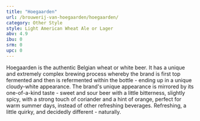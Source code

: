 ```yaml
---
title: "Hoegaarden"
url: /brouwerij-van-hoegaarden/hoegaarden/
category: Other Style
style: Light American Wheat Ale or Lager
abv: 4.9
ibu: 0
srm: 0
upc: 0
---
```

Hoegaarden is the authentic Belgian wheat or white beer. It has a unique and extremely complex brewing process whereby the brand is first top fermented and then is refermented within the bottle - ending up in a unique cloudy-white appearance. The brand's unique appearance is mirrored by its one-of-a-kind taste - sweet and sour beer with a little bitterness, slightly spicy, with a strong touch of coriander and a hint of orange, perfect for warm summer days, instead of other refreshing beverages. Refreshing, a little quirky, and decidedly different - naturally.
